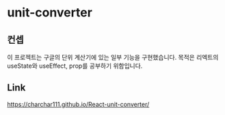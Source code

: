 # unit-converter

## 컨셉
이 프로젝트는 구글의 단위 계산기에 있는 일부 기능을 구현했습니다.
목적은 리엑트의 useState와 useEffect, prop를 공부하기 위함입니다.

## Link
https://charchar111.github.io/React-unit-converter/
